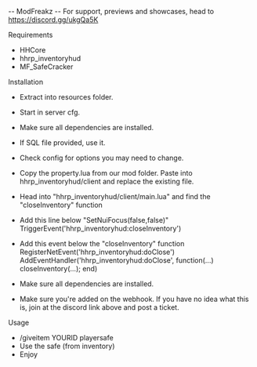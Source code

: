 -- ModFreakz
-- For support, previews and showcases, head to https://discord.gg/ukgQa5K

Requirements
- HHCore
- hhrp_inventoryhud
- MF_SafeCracker

Installation

- Extract into resources folder.
- Start in server cfg.
- Make sure all dependencies are installed.
- If SQL file provided, use it.
- Check config for options you may need to change.
- Copy the property.lua from our mod folder. Paste into hhrp_inventoryhud/client and replace the existing file.
- Head into "hhrp_inventoryhud/client/main.lua" and find the "closeInventory" function

- Add this line below "SetNuiFocus(false,false)"
  TriggerEvent('hhrp_inventoryhud:closeInventory')
  
- Add this event below the "closeInventory" function
  RegisterNetEvent('hhrp_inventoryhud:doClose')
  AddEventHandler('hhrp_inventoryhud:doClose', function(...) closeInventory(...); end)

- Make sure all dependencies are installed.
- Make sure you're added on the webhook. If you have no idea what this is, join at the discord link above and post a ticket.

Usage
- /giveitem YOURID playersafe
- Use the safe (from inventory)
- Enjoy